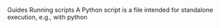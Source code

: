 Guides
Running scripts
A Python script is a file intended for standalone execution, e.g., with python <script>.py. Using uv to execute scripts ensures that script dependencies are managed without manually managing environments.

Note

If you are not familiar with Python environments: every Python installation has an environment that packages can be installed in. Typically, creating virtual environments is recommended to isolate packages required by each script. uv automatically manages virtual environments for you and prefers a declarative approach to dependencies.

Running a script without dependencies
If your script has no dependencies, you can execute it with uv run:

example.py

print("Hello world")

uv run example.py

Similarly, if your script depends on a module in the standard library, there's nothing more to do:

example.py

import os

print(os.path.expanduser("~"))

uv run example.py

Arguments may be provided to the script:

example.py

import sys

print(" ".join(sys.argv[1:]))

uv run example.py test


uv run example.py hello world!

Additionally, your script can be read directly from stdin:


echo 'print("hello world!")' | uv run -
Or, if your shell supports here-documents:


uv run - <<EOF
print("hello world!")
EOF
Note that if you use uv run in a project, i.e., a directory with a pyproject.toml, it will install the current project before running the script. If your script does not depend on the project, use the --no-project flag to skip this:


# Note: the `--no-project` flag must be provided _before_ the script name.
uv run --no-project example.py
See the projects guide for more details on working in projects.

Running a script with dependencies
When your script requires other packages, they must be installed into the environment that the script runs in. uv prefers to create these environments on-demand instead of using a long-lived virtual environment with manually managed dependencies. This requires explicit declaration of dependencies that are required for the script. Generally, it's recommended to use a project or inline metadata to declare dependencies, but uv supports requesting dependencies per invocation as well.

For example, the following script requires rich.

example.py

import time
from rich.progress import track

for i in track(range(20), description="For example:"):
    time.sleep(0.05)
If executed without specifying a dependency, this script will fail:


uv run --no-project example.py




Request the dependency using the --with option:


uv run --with rich example.py

Constraints can be added to the requested dependency if specific versions are needed:


uv run --with 'rich>12,<13' example.py
Multiple dependencies can be requested by repeating with --with option.

Note that if uv run is used in a project, these dependencies will be included in addition to the project's dependencies. To opt-out of this behavior, use the --no-project flag.

Creating a Python script
Python recently added a standard format for inline script metadata. It allows for selecting Python versions and defining dependencies. Use uv init --script to initialize scripts with the inline metadata:


uv init --script example.py --python 3.12
Declaring script dependencies
The inline metadata format allows the dependencies for a script to be declared in the script itself.

uv supports adding and updating inline script metadata for you. Use uv add --script to declare the dependencies for the script:


uv add --script example.py 'requests<3' 'rich'
This will add a script section at the top of the script declaring the dependencies using TOML:

example.py

# /// script
# dependencies = [
#   "requests<3",
#   "rich",
# ]
# ///

import requests
from rich.pretty import pprint

resp = requests.get("https://peps.python.org/api/peps.json")
data = resp.json()
pprint([(k, v["title"]) for k, v in data.items()][:10])
uv will automatically create an environment with the dependencies necessary to run the script, e.g.:


uv run example.py












Important

When using inline script metadata, even if uv run is used in a project, the project's dependencies will be ignored. The --no-project flag is not required.

uv also respects Python version requirements:

example.py

# /// script
# requires-python = ">=3.12"
# dependencies = []
# ///

# Use some syntax added in Python 3.12
type Point = tuple[float, float]
print(Point)
Note

The dependencies field must be provided even if empty.

uv run will search for and use the required Python version. The Python version will download if it is not installed — see the documentation on Python versions for more details.

Using a shebang to create an executable file
A shebang can be added to make a script executable without using uv run — this makes it easy to run scripts that are on your PATH or in the current folder.

For example, create a file called greet with the following contents

greet

#!/usr/bin/env -S uv run --script

print("Hello, world!")
Ensure that your script is executable, e.g., with chmod +x greet, then run the script:


./greet

Declaration of dependencies is also supported in this context, for example:

example

#!/usr/bin/env -S uv run --script
#
# /// script
# requires-python = ">=3.12"
# dependencies = ["httpx"]
# ///

import httpx

print(httpx.get("https://example.com"))
Using alternative package indexes
If you wish to use an alternative package index to resolve dependencies, you can provide the index with the --index option:


uv add --index "https://example.com/simple" --script example.py 'requests<3' 'rich'
This will include the package data in the inline metadata:


# [[tool.uv.index]]
# url = "https://example.com/simple"
If you require authentication to access the package index, then please refer to the package index documentation.

Locking dependencies
uv supports locking dependencies for PEP 723 scripts using the uv.lock file format. Unlike with projects, scripts must be explicitly locked using uv lock:


uv lock --script example.py
Running uv lock --script will create a .lock file adjacent to the script (e.g., example.py.lock).

Once locked, subsequent operations like uv run --script, uv add --script, uv export --script, and uv tree --script will reuse the locked dependencies, updating the lockfile if necessary.

If no such lockfile is present, commands like uv export --script will still function as expected, but will not create a lockfile.

Improving reproducibility
In addition to locking dependencies, uv supports an exclude-newer field in the tool.uv section of inline script metadata to limit uv to only considering distributions released before a specific date. This is useful for improving the reproducibility of your script when run at a later point in time.

The date must be specified as an RFC 3339 timestamp (e.g., 2006-12-02T02:07:43Z).

example.py

# /// script
# dependencies = [
#   "requests",
# ]
# [tool.uv]
# exclude-newer = "2023-10-16T00:00:00Z"
# ///

import requests

print(requests.__version__)
Using different Python versions
uv allows arbitrary Python versions to be requested on each script invocation, for example:

example.py

import sys

print(".".join(map(str, sys.version_info[:3])))

# Use the default Python version, may differ on your machine
uv run example.py


# Use a specific Python version
uv run --python 3.10 example.py

See the Python version request documentation for more details on requesting Python versions.

Using GUI scripts
On Windows uv will run your script ending with .pyw extension using pythonw:

example.pyw

from tkinter import Tk, ttk

root = Tk()
root.title("uv")
frm = ttk.Frame(root, padding=10)
frm.grid()
ttk.Label(frm, text="Hello World").grid(column=0, row=0)
root.mainloop()


Run Result

Similarly, it works with dependencies as well:

example_pyqt.pyw

import sys
from PyQt5.QtWidgets import QApplication, QWidget, QLabel, QGridLayout

app = QApplication(sys.argv)
widget = QWidget()
grid = QGridLayout()

text_label = QLabel()
text_label.setText("Hello World!")
grid.addWidget(text_label)

widget.setLayout(grid)
widget.setGeometry(100, 100, 200, 50)
widget.setWindowTitle("uv")
widget.show()
sys.exit(app.exec_())


Run Result

Next steps
To learn more about uv run, see the command reference.

Or, read on to learn how to run and install tools with uv.